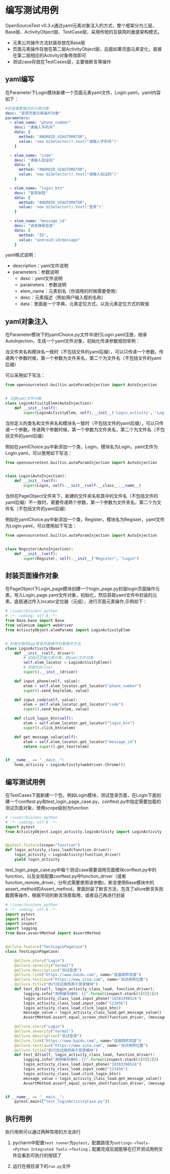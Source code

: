 # 编写测试用例

OpenSourceTest v0.3.x通过yaml元素对象注入的方式，整个框架分为三层，Base层、ActivityObject层、TestCase层，采用传统的互联网的垂直架构模式。

- 元素公共操作方法封装存放在Base层
- 页面元素操作存放在第二层ActivityObject层，后面如果页面元素变化，直接在第二层相应的Activity对象修改即可
- 测试case存放在TestCases层，主要做断言等操作

## yaml编写

在Parameter下Login模块新建一个页面元素yaml文件，Login.yaml，yaml内容如下：

~~~yaml
#封装需要操作的元素对象
desc: "登录页面元素操作对象"
parameters:
  - elem_name: "phone_number"
    desc: "请输入手机号"
    data: {
      method: "ANDROID_UIAUTOMATOR",
      value: 'new UiSelector().text("请输入手机号")'
    }

  - elem_name: "code"
    desc: "请输入验证码"
    data: {
      method: "ANDROID_UIAUTOMATOR",
      value: 'new UiSelector().text("请输入验证码")'
    }

  - elem_name: "login_btn"
    desc: "登录按钮"
    data: {
      method: "ANDROID_UIAUTOMATOR",
      value: 'new UiSelector().text("登录")'
    }

  - elem_name: "message_id"
    desc: "消息弹框信息"
    data: {
      method: "ID",
      value: "android:id/message"
    }
~~~

yaml格式说明：

   - description：yaml文件说明
   - parameters：参数说明
       - desc：yaml文件说明
       - parameters：参数说明
       - elem_name：元素别名（你调用的时候需要使用）
       - desc：元素描述（例如用户输入框的名称）
       - data：里面是一个字典，元素定位方式，以及元素定位方式的取值



## yaml对象注入



在Parameter模块下的yamlChoice.py文件中进行Login.yaml注册，继承AutoInjection，生成一个yaml文件对象，初始化传递参数规则举例：

当文件夹名和模块名一致时（不包括文件的yaml后缀），可以只传递一个参数。传递两个参数时候，第一个参数为文件夹名，第二个为文件名（不包括文件的yaml后缀）

可以采用如下写法：

~~~python
from opensourcetest.builtin.autoParamInjection import AutoInjection


# 注册yaml文件对象
class LoginActivityElem(AutoInjection):
    def __init__(self):
        super(LoginActivityElem, self).__init__('Login_activity', 'Login_activity.yaml')
~~~

当你定义的类名和文件夹名和模块名一致时（不包括文件的yaml后缀），可以只传递一个参数。传递两个参数时候，第一个参数为文件夹名，第二个为文件名（不包括文件的yaml后缀）

例如在yamlChoice.py中新添加一个类，Login，模块名为Login，yaml文件为Login.yaml，可以使用如下写法：

~~~python
from opensourcetest.builtin.autoParamInjection import AutoInjection


class Login(AutoInjection):
    def __init__(self):
        super(Login, self).__init__(self.__class__.__name__)
~~~

当你在PageObject文件夹下，新建的文件夹名和其中的文件名（不包括文件的yaml后缀）不一致时，需要传递两个参数，第一个参数为文件夹名，第二个为文件名（不包括文件的yaml后缀）

例如在yamlChoice.py中新添加一个类，Register，模块名为Register，yaml文件为Login.yaml，可以使用如下写法：

~~~python
from opensourcetest.builtin.autoParamInjection import AutoInjection


class Register(AutoInjection):
    def __init__(self):
        super(Register, self).__init__("Register", "Login")
~~~



## 封装页面操作对象

在PageObject下Login_page模块创建一个login_page.py封装login页面操作元素，导入Login_page.yaml文件对象，初始化，然后获取yaml文件中封装的元素，底层通过传入locator定位器（元组），进行页面元素操作,示例如下：

~~~python
# !/user/bin/env python
# -*- coding: utf-8 -*-
from Base.base import Base
from selenium import webdriver
from ActivityObject.elemParams import LoginActivityElem


# 封装车联网app登录页面操作对象操作方法
class LoginActivity(Base):
    def __init__(self, driver):
        # 初始化页面元素对象，即yaml文件对象
        self.elem_locator = LoginActivityElem()
        # 初始化driver
        super().__init__(driver)

    def input_phone(self, value):
        elem = self.elem_locator.get_locator("phone_number")
        super().send_key(elem, value)

    def input_code(self, value):
        elem = self.elem_locator.get_locator("code")
        super().send_key(elem, value)

    def click_login_btn(self):
        elem = self.elem_locator.get_locator("login_btn")
        super().click_btn(elem)

    def get_message_value(self):
        elem = self.elem_locator.get_locator("message_id")
        return super().get_text(elem)


if __name__ == "__main__":
    home_activity = LoginActivity(webdriver.Chrome())
~~~

## 编写测试用例

在TestCases下面新建一个包，例如Login模块，测试登录页面，在Login下面创建一个conftest.py和test_login_page_case.py，conftest.py中指定需要加载的测试页面对象，使用scope级别为function

~~~python
# !/user/bin/env python
# -*- coding: utf-8 -*-
import pytest
from ActivityObject.Login_activity.loginActivity import LoginActivity


@pytest.fixture(scope="function")
def login_activity_class_load(function_driver):
    login_activity = LoginActivity(function_driver)
    yield login_activity
~~~

test_login_page_case.py中每个测试case需要调用页面模块conftest.py中的function，以及全局配置conftest.py中function_driver（或者function_remote_driver，分布式需要使用该参数)，断言使用Base模块中的assert_method的Assert_method，里面封装了断言方法，包含了allure断言失败截图等操作，根据不同的断言场景取用，或者自己再进行封装

~~~python
# !/user/bin/env python
# -*- coding: utf-8 -*-
import pytest
import allure
import inspect
import logging
from Base.assertMethod import AssertMethod


@allure.feature("TestLoginPageCase")
class TestLoginPageCase:

    @allure.story("Login")
    @allure.severity("normal")
    @allure.description("测试登录")
    @allure.link("https://www.baidu.com", name="连接跳转百度")
    @allure.testcase("https://www.sina.com", name="测试用例位置")
    @allure.title("执行测试用例用于登录模块")
    def test_d1(self, login_activity_class_load, function_driver):
        logging.info("用例编号编码：{}".format(inspect.stack()[0][3]))
        login_activity_class_load.input_phone("18383398524")
        login_activity_class_load.input_code("123456")
        login_activity_class_load.click_login_btn()
        message_value = login_activity_class_load.get_message_value()
        AssertMethod.assert_equal_screen_shot(function_driver, (message_value, "用户不存在"))

    @allure.story("Login")
    @allure.severity("normal")
    @allure.description("测试登录")
    @allure.link("https://www.baidu.com", name="连接跳转百度")
    @allure.testcase("https://www.sina.com", name="测试用例位置")
    @allure.title("执行测试用例用于登录模块")
    def test_d2(self, login_activity_class_load, function_driver):
        logging.info("用例编号编码：{}".format(inspect.stack()[0][3]))
        login_activity_class_load.input_phone("18383398524")
        login_activity_class_load.input_code("123456")
        login_activity_class_load.click_login_btn()
        message_value = login_activity_class_load.get_message_value()
        AssertMethod.assert_equal_screen_shot(function_driver, (message_value, "用户存在"))


if __name__ == "__main__":
    pytest.main(["test_loginActivityCase.py"])
~~~



## 执行用例



执行用例可以通过两种常用的方法进行

1. pycharm中配置`test runner`为`pytest`，配置路径为`settings->Tools->Python Integrated Tools->Testing`；配置完成后就能够在打开测试用例文件后看到可执行的按钮了

2. 运行在根目录下的`run.py`文件

